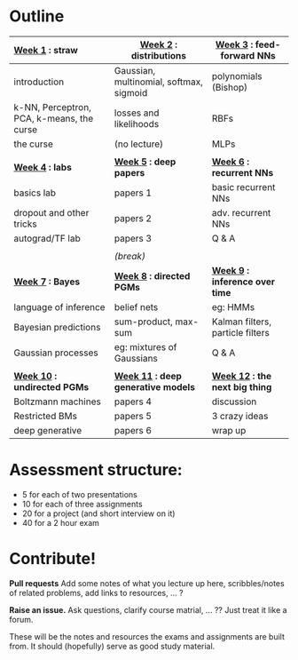 # Outline

| [Week 1](https://github.com/garibaldu/comp421/tree/master/week1) : straw | [Week 2](https://github.com/garibaldu/comp421/tree/master/week2) : distributions | [Week 3](https://github.com/garibaldu/comp421/tree/master/week3) : feed-forward NNs | 
| :------------- | ------------- | ----- |
| introduction | Gaussian, multinomial, softmax, sigmoid | polynomials (Bishop) |
| k-NN, Perceptron, PCA, k-means, the curse | losses and likelihoods | RBFs | 
| the curse | (no lecture)| MLPs |
| | | |
| **[Week 4](https://github.com/garibaldu/comp421/tree/master/week4) : labs** | **[Week 5](https://github.com/garibaldu/comp421/tree/master/week5) : deep papers** | **[Week 6](https://github.com/garibaldu/comp421/tree/master/week6) : recurrent NNs** | 
| basics lab               | papers 1 | basic recurrent NNs | 
| dropout and other tricks | papers 2 | adv. recurrent NNs | 
| autograd/TF lab          | papers 3 | Q & A | 
|  | | | 
|| *(break)* ||
| **[Week 7](https://github.com/garibaldu/comp421/tree/master/week7) : Bayes** | **[Week 8](https://github.com/garibaldu/comp421/tree/master/week8) : directed PGMs** | **[Week 9](https://github.com/garibaldu/comp421/tree/master/week9) : inference over time** | 
| language of inference | belief nets               | eg: HMMs | 
| Bayesian predictions  | sum-product, max-sum      | Kalman filters, particle filters | 
| Gaussian processes    | eg: mixtures of Gaussians | Q & A | 
|  | | | 
| **[Week 10](https://github.com/garibaldu/comp421/tree/master/week10) : undirected PGMs** | **[Week 11](https://github.com/garibaldu/comp421/tree/master/week11) : deep generative models** | **[Week 12](https://github.com/garibaldu/comp421/tree/master/week12) : the next big thing** | 
| Boltzmann machines | papers 4 | discussion | 
| Restricted BMs     | papers 5 | 3 crazy ideas | 
| deep generative    | papers 6 | wrap up | 


# Assessment structure:
   * 5 for each of two presentations
   * 10 for each of three assignments
   * 20 for a project (and short interview on it)
   * 40 for a 2 hour exam
 
# Contribute!

__Pull requests__ Add some notes of what you lecture up here, scribbles/notes of related problems, add links to resources, ... ?

__Raise an issue.__ Ask questions, clarify course matrial, ... ?? Just treat it like a forum.

These will be the notes and resources the exams and assignments are built from. It should (hopefully) serve as good study material.

